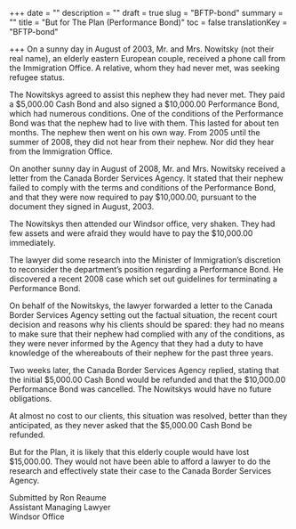 +++
date = ""
description = ""
draft = true
slug = "BFTP-bond"
summary = ""
title = "But for The Plan (Performance Bond)"
toc = false
translationKey = "BFTP-bond"

+++
On a sunny day in August of 2003, Mr. and Mrs. Nowitsky (not their real name), an elderly eastern European couple, received a phone call from the Immigration Office. A relative, whom they had never met, was seeking refugee status.

The Nowitskys agreed to assist this nephew they had never met. They paid a $5,000.00 Cash Bond and also signed a $10,000.00 Performance Bond, which had numerous conditions. One of the conditions of the Performance Bond was that the nephew had to live with them. This lasted for about ten months. The nephew then went on his own way. From 2005 until the summer of 2008, they did not hear from their nephew. Nor did they hear from the Immigration Office.

On another sunny day in August of 2008, Mr. and Mrs. Nowitsky received a letter from the Canada Border Services Agency. It stated that their nephew failed to comply with the terms and conditions of the Performance Bond, and that they were now required to pay $10,000.00, pursuant to the document they signed in August, 2003.

The Nowitskys then attended our Windsor office, very shaken. They had few assets and were afraid they would have to pay the $10,000.00 immediately.

The lawyer did some research into the Minister of Immigration’s discretion to reconsider the department’s position regarding a Performance Bond. He discovered a recent 2008 case which set out guidelines for terminating a Performance Bond.

On behalf of the Nowitskys, the lawyer forwarded a letter to the Canada Border Services Agency setting out the factual situation, the recent court decision and reasons why his clients should be spared: they had no means to make sure that their nephew had complied with any of the conditions, as they were never informed by the Agency that they had a duty to have knowledge of the whereabouts of their nephew for the past three years.

Two weeks later, the Canada Border Services Agency replied, stating that the initial $5,000.00 Cash Bond would be refunded and that the $10,000.00 Performance Bond was cancelled. The Nowitskys would have no future obligations.

At almost no cost to our clients, this situation was resolved, better than they anticipated, as they never asked that the $5,000.00 Cash Bond be refunded.

But for the Plan, it is likely that this elderly couple would have lost $15,000.00. They would not have been able to afford a lawyer to do the research and effectively state their case to the Canada Border Services Agency.

Submitted by Ron Reaume  
Assistant Managing Lawyer  
Windsor Office